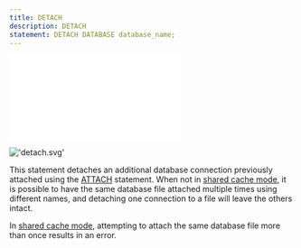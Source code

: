 ```yaml
---
title: DETACH
description: DETACH
statement: DETACH DATABASE database_name;
---
```

!['script.js'](/public/docs/sqlite/script.js)





!['detach.svg'](/public/docs/sqlite/_svg/detach.svg)


<p>This statement detaches an additional database connection previously 
attached using the <a href="lang_attach">ATTACH</a> statement. 
When not in <a href="https://www.sqlite.org/sharedcache.html" target="_blank">shared cache mode</a>, 
it is possible to have the same database file attached multiple times using 
different names, and detaching one connection to a file will leave the 
others intact.</p>

<p>
In <a href="https://www.sqlite.org/sharedcache.html" target="_blank">shared cache mode</a>, attempting to attach the same database file more
than once results in an error.
</p>

